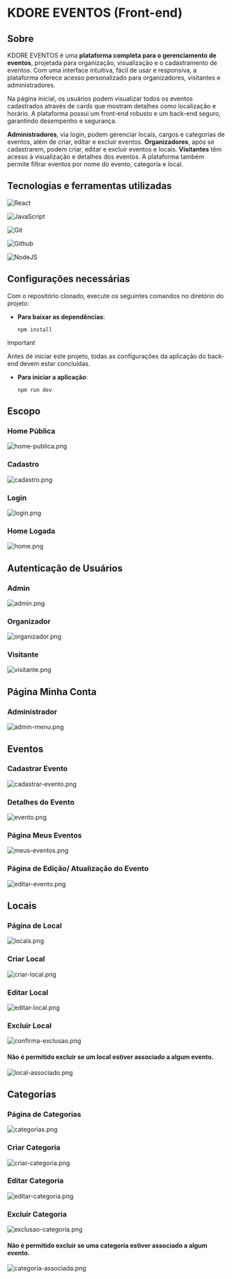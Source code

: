 # KDORE EVENTOS (Front-end)

## Sobre

KDORE EVENTOS é uma **plataforma completa para o gerenciamento de eventos**, projetada para organização, visualização e o cadastramento de eventos. Com uma interface intuitiva, fácil de usar e responsiva, a plataforma oferece acesso personalizado para organizadores, visitantes e administradores.

Na página inicial, os usuários podem visualizar todos os eventos cadastrados através de cards que mostram detalhes como localização e horário. A plataforma possui um front-end robusto e um back-end seguro, garantindo desempenho e segurança.

**Administradores**, via login, podem gerenciar locais, cargos e categorias de eventos, além de criar, editar e excluir eventos. **Organizadores**, após se cadastrarem, podem criar, editar e excluir eventos e locais. **Visitantes** têm acesso à visualização e detalhes dos eventos. A plataforma também permite filtrar eventos por nome do evento, categoria e local.


## Tecnologias e ferramentas utilizadas
![React](https://img.shields.io/badge/React-20232A?style=for-the-badge&logo=react&logoColor=61DAFB "Framework front-end")

![JavaScript](https://img.shields.io/badge/JavaScript-F7DF1E?style=for-the-badge&logo=javascript&logoColor=black "Linguagem de programação")

![Git](https://img.shields.io/badge/GIT-E44C30?style=for-the-badge&logo=git&logoColor=white "Versionamento de código")

![Github](https://img.shields.io/badge/GitHub-100000?style=for-the-badge&logo=github&logoColor=white "Versionamento de código")

![NodeJS](https://img.shields.io/badge/Node.js-43853D?style=for-the-badge&logo=node.js&logoColor=white "Utilizado para subir a aplicação em servidor local e para baixar dependências")


## Configurações necessárias

Com o repositório clonado, execute os seguintes comandos no diretório do projeto:

- **Para baixar as dependências**:

  ```shell
  npm install
  ```

>[!IMPORTANT]
>
> Antes de iniciar este projeto, todas as configurações da aplicação do back-end devem estar concluídas.

- **Para iniciar a aplicação**:

  ```shell
  npm run dev
  ```

## Escopo

### Home Pública
![home-publica.png](src/assets/img/screen/home-publica.png)

### Cadastro
![cadastro.png](src/assets/img/screen/cadastro.png)

### Login
![login.png](src/assets/img/screen/login.png)

### Home Logada
![home.png](src/assets/img/screen/home.png)

## Autenticação de Usuários

### Admin
![admin.png](src/assets/img/screen/admin.png)

### Organizador
![organizador.png](src/assets/img/screen/organizador.png)

### Visitante
![visitante.png](src/assets/img/screen/visitante.png)

## Página Minha Conta

### Administrador
![admin-menu.png](src/assets/img/screen/admin-menu.png)

## Eventos

### Cadastrar Evento
![cadastrar-evento.png](src/assets/img/screen/cadastrar-evento.png)

### Detalhes do Evento
![evento.png](src/assets/img/screen/evento.png)

### Página Meus Eventos
![meus-eventos.png](src/assets/img/screen/meus-eventos.png)

### Página de Edição/ Atualização do Evento
![editar-evento.png](src/assets/img/screen/editar-evento.png)

## Locais

### Página de Local
![locais.png](src/assets/img/screen/locais.png)

### Criar Local
![criar-local.png](src/assets/img/screen/criar-local.png)

### Editar Local
![editar-local.png](src/assets/img/screen/editar-local.png)

### Excluir Local
![confirma-exclusao.png](src/assets/img/screen/confirma-exclusao.png)

#### Não é permitido excluir se um local estiver associado a algum evento.
![local-associado.png](src/assets/img/screen/local-associado.png)

## Categorias

### Página de Categorias
![categorias.png](src/assets/img/screen/categorias.png)

### Criar Categoria
![criar-categoria.png](src/assets/img/screen/criar-categoria.png)

### Editar Categoria
![editar-categoria.png](src/assets/img/screen/editar-categoria.png)

### Excluir Categoria
![exclusao-categoria.png](src/assets/img/screen/exclusao-categoria.png)

#### Não é permitido excluir se uma categoria estiver associado a algum evento.
![categoria-associada.png](src/assets/img/screen/categoria-associada.png)